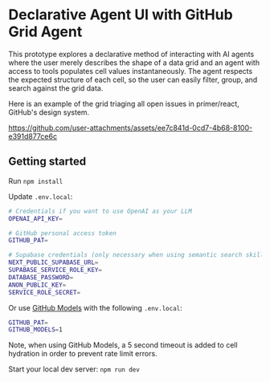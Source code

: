 # Declarative Agent UI with GitHub Grid Agent

This prototype explores a declarative method of interacting with AI agents where the user merely describes the shape of a data grid and an agent with access to tools populates cell values instantaneously. The agent respects the expected structure of each cell, so the user can easily filter, group, and search against the grid data.

Here is an example of the grid triaging all open issues in primer/react, GitHub's design system.

https://github.com/user-attachments/assets/ee7c841d-0cd7-4b68-8100-e391d877ce6c

## Getting started

Run `npm install`

Update `.env.local`:

```bash
# Credentials if you want to use OpenAI as your LLM
OPENAI_API_KEY=

# GitHub personal access token
GITHUB_PAT=

# Supabase credentials (only necessary when using semantic search skill)
NEXT_PUBLIC_SUPABASE_URL=
SUPABASE_SERVICE_ROLE_KEY=
DATABASE_PASSWORD=
ANON_PUBLIC_KEY=
SERVICE_ROLE_SECRET=
```

Or use [GitHub Models](https://docs.github.com/en/github-models/prototyping-with-ai-models) with the following `.env.local`:

```bash
GITHUB_PAT=
GITHUB_MODELS=1
```

Note, when using GitHub Models, a 5 second timeout is added to cell hydration in order to prevent rate limit errors.

Start your local dev server: `npm run dev`
